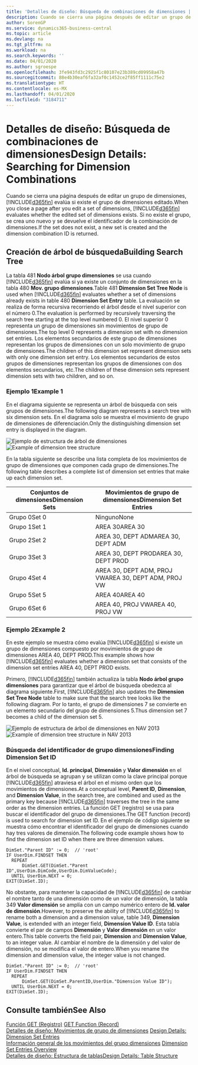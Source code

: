 ```yaml
---
title: 'Detalles de diseño: Búsqueda de combinaciones de dimensiones | Documentos de Microsoft'
description: Cuando se cierra una página después de editar un grupo de dimensiones, Business Central evalúa si existe el grupo de dimensiones editado. Si no existe el grupo, se crea uno nuevo y se devuelve el identificador de la combinación de dimensiones.
author: SorenGP
ms.service: dynamics365-business-central
ms.topic: article
ms.devlang: na
ms.tgt_pltfrm: na
ms.workload: na
ms.search.keywords: ''
ms.date: 04/01/2020
ms.author: sgroespe
ms.openlocfilehash: 3fe943fd3c2925f1c80107e23b389cd09958a47b
ms.sourcegitcommit: 88e4b30eaf6fa32af0c1452ce2f85ff1111c75e2
ms.translationtype: HT
ms.contentlocale: es-MX
ms.lasthandoff: 04/01/2020
ms.locfileid: "3184711"
---
```

# <a name="design-details-searching-for-dimension-combinations"></a><span data-ttu-id="f1293-104">Detalles de diseño: Búsqueda de combinaciones de dimensiones</span><span class="sxs-lookup"><span data-stu-id="f1293-104">Design Details: Searching for Dimension Combinations</span></span>
<span data-ttu-id="f1293-105">Cuando se cierra una página después de editar un grupo de dimensiones, [!INCLUDE[d365fin](includes/d365fin_md.md)] evalúa si existe el grupo de dimensiones editado.</span><span class="sxs-lookup"><span data-stu-id="f1293-105">When you close a page after you edit a set of dimensions, [!INCLUDE[d365fin](includes/d365fin_md.md)] evaluates whether the edited set of dimensions exists.</span></span> <span data-ttu-id="f1293-106">Si no existe el grupo, se crea uno nuevo y se devuelve el identificador de la combinación de dimensiones.</span><span class="sxs-lookup"><span data-stu-id="f1293-106">If the set does not exist, a new set is created and the dimension combination ID is returned.</span></span>  

## <a name="building-search-tree"></a><span data-ttu-id="f1293-107">Creación de árbol de búsqueda</span><span class="sxs-lookup"><span data-stu-id="f1293-107">Building Search Tree</span></span>  
 <span data-ttu-id="f1293-108">La tabla 481 **Nodo árbol grupo dimensiones** se usa cuando [!INCLUDE[d365fin](includes/d365fin_md.md)] evalúa si ya existe un conjunto de dimensiones en la tabla 480 **Mov. grupo dimensiones**.</span><span class="sxs-lookup"><span data-stu-id="f1293-108">Table 481 **Dimension Set Tree Node** is used when [!INCLUDE[d365fin](includes/d365fin_md.md)] evaluates whether a set of dimensions already exists in table 480 **Dimension Set Entry** table.</span></span> <span data-ttu-id="f1293-109">La evaluación se realiza de forma recursiva recorriendo el árbol desde el nivel superior con el número 0.</span><span class="sxs-lookup"><span data-stu-id="f1293-109">The evaluation is performed by recursively traversing the search tree starting at the top level numbered 0.</span></span> <span data-ttu-id="f1293-110">El nivel superior 0 representa un grupo de dimensiones sin movimientos de grupo de dimensiones.</span><span class="sxs-lookup"><span data-stu-id="f1293-110">The top level 0 represents a dimension set with no dimension set entries.</span></span> <span data-ttu-id="f1293-111">Los elementos secundarios de este grupo de dimensiones representan los grupos de dimensiones con un solo movimiento de grupo de dimensiones.</span><span class="sxs-lookup"><span data-stu-id="f1293-111">The children of this dimension set represent dimension sets with only one dimension set entry.</span></span> <span data-ttu-id="f1293-112">Los elementos secundarios de estos grupos de dimensiones representan los grupos de dimensiones con dos elementos secundarios, etc.</span><span class="sxs-lookup"><span data-stu-id="f1293-112">The children of these dimension sets represent dimension sets with two children, and so on.</span></span>  

### <a name="example-1"></a><span data-ttu-id="f1293-113">Ejemplo 1</span><span class="sxs-lookup"><span data-stu-id="f1293-113">Example 1</span></span>  
 <span data-ttu-id="f1293-114">En el diagrama siguiente se representa un árbol de búsqueda con seis grupos de dimensiones.</span><span class="sxs-lookup"><span data-stu-id="f1293-114">The following diagram represents a search tree with six dimension sets.</span></span> <span data-ttu-id="f1293-115">En el diagrama solo se muestra el movimiento de grupo de dimensiones de diferenciación.</span><span class="sxs-lookup"><span data-stu-id="f1293-115">Only the distinguishing dimension set entry is displayed in the diagram.</span></span>  

 <span data-ttu-id="f1293-116">![Ejemplo de estructura de árbol de dimensiones](media/nav2013_dimension_tree.png "Ejemplo de estructura de árbol de dimensiones")</span><span class="sxs-lookup"><span data-stu-id="f1293-116">![Example of dimension tree structure](media/nav2013_dimension_tree.png "Example of dimension tree structure")</span></span>  

 <span data-ttu-id="f1293-117">En la tabla siguiente se describe una lista completa de los movimientos de grupo de dimensiones que componen cada grupo de dimensiones.</span><span class="sxs-lookup"><span data-stu-id="f1293-117">The following table describes a complete list of dimension set entries that make up each dimension set.</span></span>  

|<span data-ttu-id="f1293-118">Conjuntos de dimensiones</span><span class="sxs-lookup"><span data-stu-id="f1293-118">Dimension Sets</span></span>|<span data-ttu-id="f1293-119">Movimientos de grupo de dimensiones</span><span class="sxs-lookup"><span data-stu-id="f1293-119">Dimension Set Entries</span></span>|  
|--------------------|---------------------------|  
|<span data-ttu-id="f1293-120">Grupo 0</span><span class="sxs-lookup"><span data-stu-id="f1293-120">Set 0</span></span>|<span data-ttu-id="f1293-121">Ninguno</span><span class="sxs-lookup"><span data-stu-id="f1293-121">None</span></span>|  
|<span data-ttu-id="f1293-122">Grupo 1</span><span class="sxs-lookup"><span data-stu-id="f1293-122">Set 1</span></span>|<span data-ttu-id="f1293-123">AREA 30</span><span class="sxs-lookup"><span data-stu-id="f1293-123">AREA 30</span></span>|  
|<span data-ttu-id="f1293-124">Grupo 2</span><span class="sxs-lookup"><span data-stu-id="f1293-124">Set 2</span></span>|<span data-ttu-id="f1293-125">AREA 30, DEPT ADM</span><span class="sxs-lookup"><span data-stu-id="f1293-125">AREA 30, DEPT ADM</span></span>|  
|<span data-ttu-id="f1293-126">Grupo 3</span><span class="sxs-lookup"><span data-stu-id="f1293-126">Set 3</span></span>|<span data-ttu-id="f1293-127">AREA 30, DEPT PROD</span><span class="sxs-lookup"><span data-stu-id="f1293-127">AREA 30, DEPT PROD</span></span>|  
|<span data-ttu-id="f1293-128">Grupo 4</span><span class="sxs-lookup"><span data-stu-id="f1293-128">Set 4</span></span>|<span data-ttu-id="f1293-129">AREA 30, DEPT ADM, PROJ VW</span><span class="sxs-lookup"><span data-stu-id="f1293-129">AREA 30, DEPT ADM, PROJ VW</span></span>|  
|<span data-ttu-id="f1293-130">Grupo 5</span><span class="sxs-lookup"><span data-stu-id="f1293-130">Set 5</span></span>|<span data-ttu-id="f1293-131">AREA 40</span><span class="sxs-lookup"><span data-stu-id="f1293-131">AREA 40</span></span>|  
|<span data-ttu-id="f1293-132">Grupo 6</span><span class="sxs-lookup"><span data-stu-id="f1293-132">Set 6</span></span>|<span data-ttu-id="f1293-133">AREA 40, PROJ VW</span><span class="sxs-lookup"><span data-stu-id="f1293-133">AREA 40, PROJ VW</span></span>|  

### <a name="example-2"></a><span data-ttu-id="f1293-134">Ejemplo 2</span><span class="sxs-lookup"><span data-stu-id="f1293-134">Example 2</span></span>  
 <span data-ttu-id="f1293-135">En este ejemplo se muestra cómo evalúa [!INCLUDE[d365fin](includes/d365fin_md.md)] si existe un grupo de dimensiones compuesto por movimientos de grupo de dimensiones AREA 40, DEPT PROD.</span><span class="sxs-lookup"><span data-stu-id="f1293-135">This example shows how [!INCLUDE[d365fin](includes/d365fin_md.md)] evaluates whether a dimension set that consists of the dimension set entries AREA 40, DEPT PROD exists.</span></span>  

 <span data-ttu-id="f1293-136">Primero, [!INCLUDE[d365fin](includes/d365fin_md.md)] también actualiza la tabla **Nodo árbol grupo dimensiones** para garantizar que el árbol de búsqueda obedezca al diagrama siguiente.</span><span class="sxs-lookup"><span data-stu-id="f1293-136">First, [!INCLUDE[d365fin](includes/d365fin_md.md)] also updates the **Dimension Set Tree Node** table to make sure that the search tree looks like the following diagram.</span></span> <span data-ttu-id="f1293-137">Por lo tanto, el grupo de dimensiones 7 se convierte en un elemento secundario del grupo de dimensiones 5.</span><span class="sxs-lookup"><span data-stu-id="f1293-137">Thus dimension set 7 becomes a child of the dimension set 5.</span></span>  

 <span data-ttu-id="f1293-138">![Ejemplo de estructura de árbol de dimensiones en NAV 2013](media/nav2013_dimension_tree_example2.png "Ejemplo de estructura de árbol de dimensiones en NAV 2013")</span><span class="sxs-lookup"><span data-stu-id="f1293-138">![Example of dimension tree structure in NAV 2013](media/nav2013_dimension_tree_example2.png "Example of dimension tree structure in NAV 2013")</span></span>  

### <a name="finding-dimension-set-id"></a><span data-ttu-id="f1293-139">Búsqueda del identificador de grupo dimensiones</span><span class="sxs-lookup"><span data-stu-id="f1293-139">Finding Dimension Set ID</span></span>  
 <span data-ttu-id="f1293-140">En el nivel conceptual, **Id. principal**, **Dimensión** y **Valor dimensión** en el árbol de búsqueda se agrupan y se utilizan como la clave principal porque [!INCLUDE[d365fin](includes/d365fin_md.md)] atraviesa el árbol en el mismo orden que los movimientos de dimensiones.</span><span class="sxs-lookup"><span data-stu-id="f1293-140">At a conceptual level, **Parent ID**, **Dimension**, and **Dimension Value**, in the search tree, are combined and used as the primary key because [!INCLUDE[d365fin](includes/d365fin_md.md)] traverses the tree in the same order as the dimension entries.</span></span> <span data-ttu-id="f1293-141">La función GET (registro) se usa para buscar el identificador del grupo de dimensiones.</span><span class="sxs-lookup"><span data-stu-id="f1293-141">The GET function (record) is used to search for dimension set ID.</span></span> <span data-ttu-id="f1293-142">En el ejemplo de código siguiente se muestra cómo encontrar el identificador del grupo de dimensiones cuando hay tres valores de dimensión.</span><span class="sxs-lookup"><span data-stu-id="f1293-142">The following code example shows how to find the dimension set ID when there are three dimension values.</span></span>  

```  
DimSet."Parent ID" := 0;  // 'root'  
IF UserDim.FINDSET THEN  
  REPEAT  
      DimSet.GET(DimSet."Parent ID",UserDim.DimCode,UserDim.DimValueCode);  
  UNTIL UserDim.NEXT = 0;  
EXIT(DimSet.ID);  

```  

<span data-ttu-id="f1293-143">No obstante, para mantener la capacidad de [!INCLUDE[d365fin](includes/d365fin_md.md)] de cambiar el nombre tanto de una dimensión como de un valor de dimensión, la tabla 349 **Valor dimensión** se amplía con un campo numérico entero de **Id. valor de dimensión**.</span><span class="sxs-lookup"><span data-stu-id="f1293-143">However, to preserve the ability of [!INCLUDE[d365fin](includes/d365fin_md.md)] to rename both a dimension and a dimension value, table 349, **Dimension Value**, is extended with an integer field, **Dimension Value ID**.</span></span> <span data-ttu-id="f1293-144">Esta tabla convierte el par de campos **Dimensión** y **Valor dimensión** en un valor entero.</span><span class="sxs-lookup"><span data-stu-id="f1293-144">This table converts the field pair, **Dimension** and **Dimension Value**, to an integer value.</span></span> <span data-ttu-id="f1293-145">Al cambiar el nombre de la dimensión y del valor de dimensión, no se modifica el valor de entero.</span><span class="sxs-lookup"><span data-stu-id="f1293-145">When you rename the dimension and dimension value, the integer value is not changed.</span></span>  

```  
DimSet."Parent ID" := 0;  // 'root'  
IF UserDim.FINDSET THEN  
  REPEAT  
      DimSet.GET(DimSet.ParentID,UserDim."Dimension Value ID");  
  UNTIL UserDim.NEXT = 0;  
EXIT(DimSet.ID);  

```  

## <a name="see-also"></a><span data-ttu-id="f1293-146">Consulte también</span><span class="sxs-lookup"><span data-stu-id="f1293-146">See Also</span></span>  
 <span data-ttu-id="f1293-147">[Función GET (Registro)](/dynamics-nav/GET-Function--Record-)  </span><span class="sxs-lookup"><span data-stu-id="f1293-147">[GET Function (Record)](/dynamics-nav/GET-Function--Record-)  </span></span>  
 <span data-ttu-id="f1293-148">[Detalles de diseño: Movimientos de grupo de dimensiones](design-details-dimension-set-entries.md) </span><span class="sxs-lookup"><span data-stu-id="f1293-148">[Design Details: Dimension Set Entries](design-details-dimension-set-entries.md) </span></span>  
 <span data-ttu-id="f1293-149">[Información general de los movimientos del grupo dimensiones](design-details-dimension-set-entries-overview.md) </span><span class="sxs-lookup"><span data-stu-id="f1293-149">[Dimension Set Entries Overview](design-details-dimension-set-entries-overview.md) </span></span>  
 [<span data-ttu-id="f1293-150">Detalles de diseño: Estructura de tablas</span><span class="sxs-lookup"><span data-stu-id="f1293-150">Design Details: Table Structure</span></span>](design-details-table-structure.md)   
 
